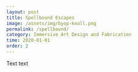 ```yaml
---
layout: post
title: Spellbound Escapes
image: /assets/img/byop-knoll.png
permalink: /spellbound/
category: Immersive Art Design and Fabrication
time: 2020-01-01
order: 2
---
```


Text text
